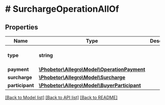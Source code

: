 # # SurchargeOperationAllOf

## Properties

Name | Type | Description | Notes
------------ | ------------- | ------------- | -------------
**type** | **string** |  | [optional] [default to 'SURCHARGE']
**payment** | [**\Phobetor\Allegro\Model\OperationPayment**](OperationPayment.md) |  | [optional]
**surcharge** | [**\Phobetor\Allegro\Model\Surcharge**](Surcharge.md) |  | [optional]
**participant** | [**\Phobetor\Allegro\Model\BuyerParticipant**](BuyerParticipant.md) |  | [optional]

[[Back to Model list]](../../README.md#models) [[Back to API list]](../../README.md#endpoints) [[Back to README]](../../README.md)
